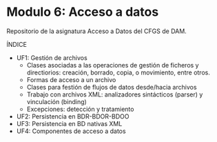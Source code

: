 # Modulo 6: Acceso a datos

Repositorio de la asignatura Acceso a Datos del CFGS de DAM.

ÍNDICE

 - UF1: Gestión de archivos
	 - Clases asociadas a las operaciones de gestión de ficheros y directiorios: creación, borrado, copia, o movimiento, entre otros.
	 - Formas de acceso a un archivo
	 - Clases para festión de flujos de datos desde/hacia archivos
	 - Trabajo con archivos XML: analizadores sintácticos (parser) y vinculación (binding)
	 - Excepciones: detección y tratamiento
 - UF2: Persistencia en BDR-BDOR-BDOO
 - UF3: Persistencia en  BD nativas XML
 - UF4: Componentes de acceso a datos
